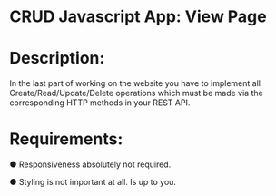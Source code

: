 # CRUD Javascript App: View Page
<h1>Description:</h1> 

In the last part of working on the website you have to 
implement all Create/Read/Update/Delete operations which must be made 
via the corresponding HTTP methods in your REST API.

<h1>Requirements:</h1>

●	Responsiveness absolutely not required.

●	Styling is not important at all. Is up to you.
